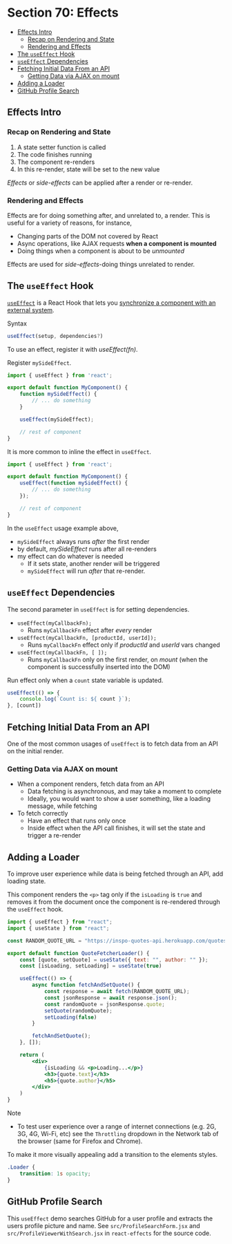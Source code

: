 # Section 70: Effects

- [Effects Intro](#effects-intro)
  - [Recap on Rendering and State](#recap-on-rendering-and-state)
  - [Rendering and Effects](#rendering-and-effects)
- [The `useEffect` Hook](#the-useeffect-hook)
- [`useEffect` Dependencies](#useeffect-dependencies)
- [Fetching Initial Data From an API](#fetching-initial-data-from-an-api)
  - [Getting Data via AJAX on mount](#getting-data-via-ajax-on-mount)
- [Adding a Loader](#adding-a-loader)
- [GitHub Profile Search](#github-profile-search)

## Effects Intro
### Recap on Rendering and State
1. A state setter function is called
2. The code finishes running
3. The component re-renders
4. In this re-render, state will be set to the new value

*Effects* or *side-effects* can be applied after a render or re-render.

### Rendering and Effects
Effects are for doing something after, and unrelated to, a render. This is useful for a variety of reasons, for instance,
- Changing parts of the DOM not covered by React
- Async operations, like AJAX requests **when a component is mounted**
- Doing things when a component is about to be *unmounted*

Effects are used for *side-effects*-doing things unrelated to render.

## The `useEffect` Hook
[`useEffect`](https://react.dev/reference/react/useEffect) is a React Hook that lets you [synchronize a component with an external system](https://react.dev/learn/synchronizing-with-effects).

Syntax
```jsx
useEffect(setup, dependencies?)
```

To use an effect, register it with *useEffect(fn)*.

Register `mySideEffect`.
```jsx
import { useEffect } from 'react';

export default function MyComponent() {
    function mySideEffect() {
        // ... do something
    }

    useEffect(mySideEffect);

    // rest of component
}
```

It is more common to inline the effect in `useEffect`.
```jsx
import { useEffect } from 'react';

export default function MyComponent() {
    useEffect(function mySideEffect() {
        // ... do something
    });

    // rest of component
}
```

In the `useEffect` usage example above,
- `mySideEffect` always runs *after* the first render
- by default, *mySideEffect* runs after all re-renders
- my effect can do whatever is needed
  - If it sets state, another render will be triggered
  - `mySideEffect` will run *after* that re-render.

## `useEffect` Dependencies
The second parameter in `useEffect` is for setting dependencies.

- `useEffect(myCallbackFn);`
  - Runs `myCallbackFn` effect after *every* render
- `useEffect(myCallbackFn, [productId, userId]);`
  - Runs `myCallbackFn` effect only if *productId* and *userId* vars changed
- `useEffect(myCallbackFn, [ ]);`
  - Runs `myCallbackFn` only on the first render, on *mount* (when the component is successfully inserted into the DOM)

Run effect only when a `count` state variable is updated.
```jsx
useEffect(() => {
    console.log(`Count is: ${ count }`);
}, [count])
```

## Fetching Initial Data From an API
One of the most common usages of `useEffect` is to fetch data from an API on the initial render.

### Getting Data via AJAX on mount
- When a component renders, fetch data from an API
  - Data fetching is asynchronous, and may take a moment to complete
  - Ideally, you would want to show a user something, like a loading message, while fetching
- To fetch correctly
  - Have an effect that runs only once
  - Inside effect when the API call finishes, it will set the state and trigger a re-render

## Adding a Loader
To improve user experience while data is being fetched through an API, add loading state.

This component renders the `<p>` tag only if the `isLoading` is `true` and removes it from the document once the component is re-rendered through the `useEffect` hook.
```jsx
import { useEffect } from "react";
import { useState } from "react";

const RANDOM_QUOTE_URL = "https://inspo-quotes-api.herokuapp.com/quotes/random";

export default function QuoteFetcherLoader() {
    const [quote, setQuote] = useState({ text: "", author: "" });
    const [isLoading, setLoading] = useState(true)

    useEffect(() => {
        async function fetchAndSetQuote() {
            const response = await fetch(RANDOM_QUOTE_URL);
            const jsonResponse = await response.json();
            const randomQuote = jsonResponse.quote;
            setQuote(randomQuote);
            setLoading(false)
        }

        fetchAndSetQuote();
    }, []);

    return (
        <div>
            {isLoading && <p>Loading...</p>}
            <h3>{quote.text}</h3>
            <h5>{quote.author}</h5>
        </div>
    )
}
```

Note
- To test user experience over a range of internet connections (e.g. 2G, 3G, 4G, Wi-Fi, etc) see the `Throttling` dropdown in the Network tab of the browser (same for Firefox and Chrome).

To make it more visually appealing add a transition to the elements styles.
```css
.Loader {
    transition: 1s opacity;
}
```

## GitHub Profile Search
This `useEffect` demo searches GitHub for a user profile and extracts the users profile picture and name. See `src/ProfileSearchForm.jsx` and `src/ProfileViewerWithSearch.jsx` in `react-effects` for the source code.